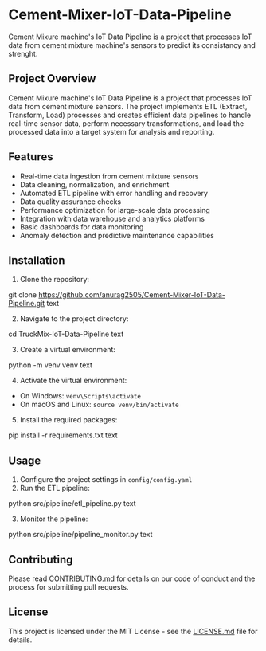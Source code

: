 # Cement-Mixer-IoT-Data-Pipeline
Cement Mixure machine's IoT Data Pipeline is a project that processes IoT data from cement mixture machine's sensors to predict its consistancy and strenght.

## Project Overview

Cement Mixure machine's IoT Data Pipeline is a project that processes IoT data from cement mixture sensors. The project implements ETL (Extract, Transform, Load) processes and creates efficient data pipelines to handle real-time sensor data, perform necessary transformations, and load the processed data into a target system for analysis and reporting.

## Features

- Real-time data ingestion from cement mixture sensors
- Data cleaning, normalization, and enrichment
- Automated ETL pipeline with error handling and recovery
- Data quality assurance checks
- Performance optimization for large-scale data processing
- Integration with data warehouse and analytics platforms
- Basic dashboards for data monitoring
- Anomaly detection and predictive maintenance capabilities


## Installation

1. Clone the repository:

git clone https://github.com/anurag2505/Cement-Mixer-IoT-Data-Pipeline.git
text

2. Navigate to the project directory:

cd TruckMix-IoT-Data-Pipeline
text

3. Create a virtual environment:

python -m venv venv
text

4. Activate the virtual environment:
- On Windows: `venv\Scripts\activate`
- On macOS and Linux: `source venv/bin/activate`

5. Install the required packages:

pip install -r requirements.txt
text

## Usage

1. Configure the project settings in `config/config.yaml`
2. Run the ETL pipeline:

python src/pipeline/etl_pipeline.py
text

3. Monitor the pipeline:

python src/pipeline/pipeline_monitor.py
text

## Contributing

Please read [CONTRIBUTING.md](CONTRIBUTING.md) for details on our code of conduct and the process for submitting pull requests.

## License

This project is licensed under the MIT License - see the [LICENSE.md](LICENSE.md) file for details.
